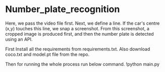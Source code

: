 # Number_plate_recognition

Here, we pass the video file first. Next, we define a line. If the car's centre (x,y) touches this line, we snap a screenshot. From this screenshot, a cropped image is produced first, and then the number plate is detected using an API.

First Install all the requirements from requirements.txt. Also download coco.txt and model.pt file from the repo.

Then for running the whole process run below command. 
!python main.py
